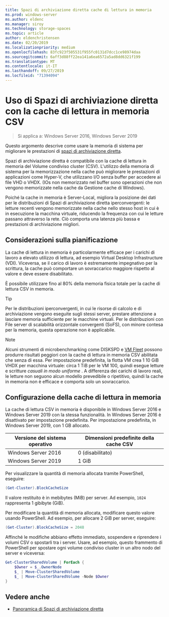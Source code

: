 ```yaml
---
title: Spazi di archiviazione diretta cache di lettura in memoria
ms.prod: windows-server
ms.author: eldenc
ms.manager: siroy
ms.technology: storage-spaces
ms.topic: article
author: eldenchristensen
ms.date: 02/20/2019
ms.localizationpriority: medium
ms.openlocfilehash: 83fc923f505531f955fc0131d7dcc1ce98974daa
ms.sourcegitcommit: 6aff3d88ff22ea141a6ea6572a5ad8dd6321f199
ms.translationtype: MT
ms.contentlocale: it-IT
ms.lasthandoff: 09/27/2019
ms.locfileid: "71394094"
---
```

# <a name="using-storage-spaces-direct-with-the-csv-in-memory-read-cache"></a>Uso di Spazi di archiviazione diretta con la cache di lettura in memoria CSV
> Si applica a: Windows Server 2016, Windows Server 2019

Questo argomento descrive come usare la memoria di sistema per migliorare le prestazioni di [spazi di archiviazione diretta](storage-spaces-direct-overview.md).

Spazi di archiviazione diretta è compatibile con la cache di lettura in memoria del Volume condiviso cluster (CSV). L'utilizzo della memoria di sistema per la memorizzazione nella cache può migliorare le prestazioni di applicazioni come Hyper-V, che utilizzano I/O senza buffer per accedere ai file VHD o VHDX. (IOs non memorizzato nel buffer sono operazioni che non vengono memorizzate nella cache da Gestione cache di Windows).

Poiché la cache in memoria è Server-Local, migliora la posizione dei dati per le distribuzioni di Spazi di archiviazione diretta iperconvergenti: le letture recenti vengono memorizzate nella cache nello stesso host in cui è in esecuzione la macchina virtuale, riducendo la frequenza con cui le letture passano attraverso la rete. Ciò comporta una latenza più bassa e prestazioni di archiviazione migliori.

## <a name="planning-considerations"></a>Considerazioni sulla pianificazione

La cache di lettura in memoria è particolarmente efficace per i carichi di lavoro a elevato utilizzo di lettura, ad esempio Virtual Desktop Infrastructure (VDI). Viceversa, se il carico di lavoro è estremamente impegnativo per la scrittura, la cache può comportare un sovraccarico maggiore rispetto al valore e deve essere disabilitato.

È possibile utilizzare fino al 80% della memoria fisica totale per la cache di lettura CSV in memoria.

  > [!TIP]
  > Per le distribuzioni iperconvergenti, in cui le risorse di calcolo e di archiviazione vengono eseguite sugli stessi server, prestare attenzione a lasciare memoria sufficiente per le macchine virtuali. Per le distribuzioni con File server di scalabilità orizzontale convergenti (SoFS), con minore contesa per la memoria, questa operazione non è applicabile.

  > [!NOTE]
  > Alcuni strumenti di microbenchmarking come DISKSPD e [VM Fleet](https://github.com/Microsoft/diskspd/tree/master/Frameworks/VMFleet) possono produrre risultati peggiori con la cache di lettura in memoria CSV abilitata che senza di essa. Per impostazione predefinita, la flotta VM crea 1 10 GiB VHDX per macchina virtuale: circa 1 TiB per le VM 100, quindi esegue letture e scritture *casuali in modo uniforme* . A differenza dei carichi di lavoro reali, le letture non seguono alcun modello prevedibile o ripetitivo, quindi la cache in memoria non è efficace e comporta solo un sovraccarico.

## <a name="configuring-the-in-memory-read-cache"></a>Configurazione della cache di lettura in memoria

La cache di lettura CSV in memoria è disponibile in Windows Server 2016 e Windows Server 2019 con la stessa funzionalità. In Windows Server 2016 è disattivato per impostazione predefinita. Per impostazione predefinita, in Windows Server 2019, con 1 GB allocato.

| Versione del sistema operativo          | Dimensioni predefinite della cache CSV |
|---------------------|------------------------|
| Windows Server 2016 | 0 (disabilitato)           |
| Windows Server 2019 | 1 GiB                   |

Per visualizzare la quantità di memoria allocata tramite PowerShell, eseguire:

```PowerShell
(Get-Cluster).BlockCacheSize
```

Il valore restituito è in mebibytes (MiB) per server. Ad esempio, `1024` rappresenta 1 gibibyte (GiB).

Per modificare la quantità di memoria allocata, modificare questo valore usando PowerShell. Ad esempio, per allocare 2 GiB per server, eseguire:

```PowerShell
(Get-Cluster).BlockCacheSize = 2048
```

Affinché le modifiche abbiano effetto immediato, sospendere e riprendere i volumi CSV o spostarli tra i server. Usare, ad esempio, questo frammento di PowerShell per spostare ogni volume condiviso cluster in un altro nodo del server e viceversa:

```PowerShell
Get-ClusterSharedVolume | ForEach {
    $Owner = $_.OwnerNode
    $_ | Move-ClusterSharedVolume
    $_ | Move-ClusterSharedVolume -Node $Owner
}
```

## <a name="see-also"></a>Vedere anche

- [Panoramica di Spazi di archiviazione diretta](storage-spaces-direct-overview.md)
